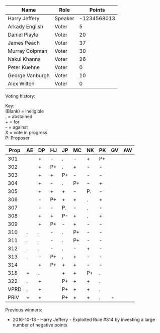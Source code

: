 Name | Role | Points
---|---|---
Harry Jeffery |	Speaker |	-1234568013
Arkady English | Voter | 5
Daniel Playle | Voter | 20
James Peach | Voter | 37
Murray Colpman	| Voter |	30
Nakul Khanna	| Voter	| 26
Peter Kuehne | Voter | 0
George Vanburgh | Voter | 10 
Alex Wilton | Voter | 0

Voting history:

Key:  
(Blank) = ineligible  
. = abstained  
\+ = for  
\- = against  
X = vote in progress  
P: Proposer

Prop| AE | DP | HJ | JP | MC | NK | PK | GV | AW
----|----|----|----|----|----|----|----|----|----
 301|    | +  | -  | .  | -  | +  |P+  |    |
 302|    | +  |P+  | .  | +  | -  |-   |    |
 303|    | +  | +  |P+  | -  | -  |-   |    |
 304|    | +  | -  | .  |P+  | -  |+   |    |
 305|    | +  | +  | +  | -  |P.  |-   |    |
 306|    | -  |P+  | +  | +  | .  |+   |    |
 307|    | -  | -  |P.  | -  | .  |-   |    |
 308|    | +  | +  |P-  | +  | .  |+   |    |
 309|    | +  |P+  | -  | +  | -  |-   |    |
 310| .  | .  | -  | .  |P+  | -  |-   |    |
 311| .  | .  | -  | .  |P+  | -  |-   |    |
 312| .  | .  | -  | .  | -  | +  |-   |    |
 313| .  | -  |P+  | .  | +  | -  |-   |    |
 314|    | +  |P+  | +  | +  | -  |-   |    |
 318| +  | .  |    | +  | +  |P+  |.   |    |
 322| .  | +  |    |P+  | +  | +  |.   |    |
VPRD| .  | +  |    |P+  | +  | +  |.   |    |
PRIV| +  | +  |    |P+  | +  | +  |.   | -  |

Previous winners:

* 2016-10-13 - Harry Jeffery - Exploited Rule #314 by investing a large number of negative points
